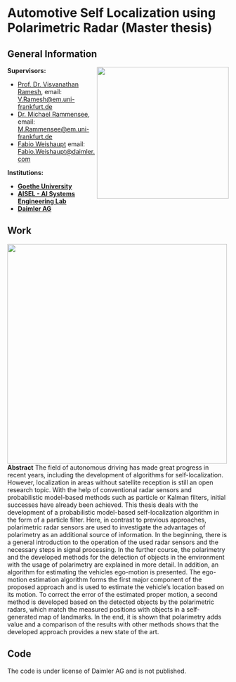 # Automotive Self Localization using Polarimetric Radar (Master thesis)

## General Information
<img align="right" width="300" height="" src="https://upload.wikimedia.org/wikipedia/commons/1/1e/Logo-Goethe-University-Frankfurt-am-Main.svg">

**Supervisors:**
* [Prof. Dr. Visvanathan Ramesh](http://www.ccc.cs.uni-frankfurt.de/people/), email: V.Ramesh@em.uni-frankfurt.de
* [Dr. Michael Rammensee](http://www.ccc.cs.uni-frankfurt.de/michaelrammensee/), email: M.Rammensee@em.uni-frankfurt.de
* [Fabio Weishaupt](https://www.researchgate.net/scientific-contributions/Fabio-Weishaupt-2146626590) email: Fabio.Weishaupt@daimler.com

**Institutions:**
  * **[Goethe University](http://www.informatik.uni-frankfurt.de/index.php/en/)**
  * **[AISEL - AI Systems Engineering Lab](http://www.ccc.cs.uni-frankfurt.de/)**
  * **[Daimler AG](https://www.daimler.com/en/)**

## Work
<img align="left" width="500" height="" src="https://upload.wikimedia.org/wikipedia/commons/0/0e/Loc_exp_0724.png">

**Abstract**
The field of autonomous driving has made great progress in recent years,
including the development of algorithms for self-localization. However,
localization in areas without satellite reception is still an open research topic.
With the help of conventional radar sensors and probabilistic model-based
methods such as particle or Kalman filters, initial successes have already
been achieved. This thesis deals with the development of a probabilistic
model-based self-localization algorithm in the form of a particle filter. Here,
in contrast to previous approaches, polarimetric radar sensors are used
to investigate the advantages of polarimetry as an additional source of
information. In the beginning, there is a general introduction to the operation
of the used radar sensors and the necessary steps in signal processing. In the
further course, the polarimetry and the developed methods for the detection
of objects in the environment with the usage of polarimetry are explained in
more detail. In addition, an algorithm for estimating the vehicles ego-motion
is presented. The ego-motion estimation algorithm forms the first major
component of the proposed approach and is used to estimate the vehicle’s
location based on its motion. To correct the error of the estimated proper
motion, a second method is developed based on the detected objects by the
polarimetric radars, which match the measured positions with objects in a
self-generated map of landmarks. In the end, it is shown that polarimetry
adds value and a comparison of the results with other methods shows that
the developed approach provides a new state of the art.

## Code
The code is under license of Daimler AG and is not published.
